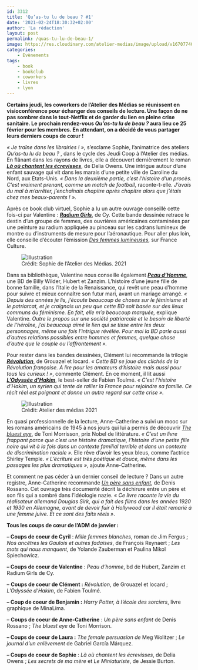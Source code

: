 ```yaml
---
id: 3312
title: 'Qu’as-tu lu de beau ? #1'
date: '2021-02-24T18:30:32+02:00'
author: 'La rédaction'
layout: post
permalink: /quas-tu-lu-de-beau-1/
image: https://res.cloudinary.com/atelier-medias/image/upload/v1670774096/blog/ji4cyinxj3yzkee7kex7.jpg
categories:
    - Evènements
tags:
    - book
    - bookclub
    - coworkers
    - livres
    - lyon
---
```


**Certains jeudi, les coworkers de l’Atelier des Médias se réunissent en visioconférence pour échanger des conseils de lecture. Une façon de ne pas sombrer dans le tout-Netflix et de garder du lien en pleine crise sanitaire. Le prochain rendez-vous *Qu’as-tu lu de beau ?* aura lieu ce 25 février pour les membres. En attendant, on a décidé de vous partager leurs derniers coups de cœur !**

*« Je traîne dans les librairies ! »*, s’exclame Sophie, l’animatrice des ateliers *Qu’as-tu lu de beau ?* , dans le cycle des Jeudi Coop à l’Atelier des médias. En flânant dans les rayons de livres, elle a découvert dernièrement le roman ***[Là où chantent les écrevisses](https://www.seuil.com/ouvrage/la-ou-chantent-les-ecrevisses-delia-owens/9782021412864)***, de Delia Owens. Une intrigue autour d’une enfant sauvage qui vit dans les marais d’une petite ville de Caroline du Nord, aux Etats-Unis. *« Dans la deuxième partie, c’est l’histoire d’un procès. C’est vraiment prenant, comme un match de football*, raconte-t-elle. *J’avais du mal à m’arrêter, j’enchaînais chapitre après chapitre alors que j’étais chez mes beaux-parents ! ».*

Après ce book club virtuel, Sophie a lu un autre ouvrage conseillé cette fois-ci par Valentine : ***[Radium Girls](https://www.glenat.com/karma/radium-girls-9782344033449)***, de Cy. Cette bande dessinée retrace le destin d’un groupe de femmes, des ouvrières américaines contaminées par une peinture au radium appliquée au pinceau sur les cadrans lumineux de montre ou d’instruments de mesure pour l’aéronautique. Pour aller plus loin, elle conseille d’écouter l’émission *[Des femmes lumineuses](https://www.franceculture.fr/emissions/une-histoire-particuliere-un-recit-documentaire-en-deux-parties/radium-girls-12-des-femmes-lumineuses)*, sur France Culture.

<figure class="aligncenter"><img src="https://res.cloudinary.com/atelier-medias/image/upload/v1670774095/blog/x8vbggsvweyv37puocss.jpg" alt="Illustration"><figcaption>Crédit: Sophie de l’Atelier des Médias. 2021</figcaption></figure>

Dans sa bibliothèque, Valentine nous conseille également ***[Peau d’Homme](https://www.glenat.com/1000-feuilles/peau-dhomme-9782344010648)***, une BD de Billy Wilder, Hubert et Zanzim. L’histoire d’une jeune fille de bonne famille, dans l’Italie de la Renaissance, qui revêt une peau d’homme pour suivre et mieux connaître son futur mari, avant un mariage arrangé. *« Depuis des années je lis, j’écoute beaucoup de choses sur le féminisme et le patriarcat, et je craignais un peu que cette BD soit basée sur des lieux communs du féminisme. En fait, elle m’a beaucoup marquée,* explique Valentine. *Outre le propos sur une société patriarcale et le besoin de liberté de l’héroïne, j’ai beaucoup aimé le lien qui se tisse entre les deux personnages, même une fois l’intrigue révélée. Pour moi la BD parle aussi d’autres relations possibles entre hommes et femmes, quelque chose d’autre que le couple ou l’affrontement ».*

Pour rester dans les bandes dessinées, Clément lui recommande la trilogie ***[Révolution](https://www.actes-sud.fr/node/66892)***, de Grouazel et locard. *« Cette BD se joue des clichés de la Révolution française. A lire pour les amateurs d’histoire mais aussi pour tous les curieux ! »*, commente Clément. En ce moment, il lit aussi ***[L’Odyssée d’Hakim](https://www.editions-delcourt.fr/bd/series/serie-l-odyssee-d-hakim/album-odyssee-d-hakim-t03-de-la-macedoine-la-france)***, le best-seller de Fabien Toulmé. *« C’est l’histoire d’Hakim, un syrien qui tente de rallier la France pour rejoindre sa famille. Ce récit réel est poignant et donne un autre regard sur cette crise ».*

<figure class="wp-block-image"><img src="https://res.cloudinary.com/atelier-medias/image/upload/v1670774096/blog/ji4cyinxj3yzkee7kex7.jpg" alt="Illustration"><figcaption>Crédit: Atelier des médias 2021</figcaption></figure>

En quasi professionnelle de la lecture, Anne-Catherine a suivi un mooc sur les romans américains de 1945 à nos jours qui lui a permis de découvrir *[The bluest eye](https://www.franceculture.fr/litterature/toni-morrison-les-trois-romans-quil-faut-avoir-lus)*, de Toni Morrisson, prix Nobel de littérature. *« C’est un livre frappant parce que c’est une histoire dramatique, l’histoire d’une petite fille noire qui vit à la fois dans un contexte familial terrible et dans un contexte de discrimination raciale ».* Elle rêve d’avoir les yeux bleus, comme l’actrice Shirley Temple. *« L’écriture est très poétique et douce, même dans les passages les plus dramatiques »*, ajoute Anne-Catherine.

Et comment ne pas céder à un dernier conseil de lecture ? Dans un autre registre, Anne-Catherine recommande *[Un père sans enfant](https://www.franceculture.fr/oeuvre/un-pere-sans-enfant)*, de Denis Rossano. Cet ouvrage très documenté décrit la déchirure entre un père et son fils qui a sombré dans l’idéologie nazie. *« Ce livre raconte la vie du réalisateur allemand Douglas Sirk, qui a fait des films dans les années 1920 et 1930 en Allemagne, avant de devoir fuir à Hollywood car il était remarié à une femme juive. Et ce sont des faits réels »*.

**Tous les coups de cœur de l’ADM de janvier :**

**– Coups de coeur de Cyril** : *Mille femmes blanches*, roman de Jim Fergus ; *Nos ancêtres les Gaulois et autres fadaises*, de François Reynaert ; *Les mots qui nous manquent*, de Yolande Zauberman et Paulina Mikol Spiechowicz.

**– Coups de coeur de Valentine** : *Peau d’homme*, bd de Hubert, Zanzim et Radium Girls de Cy.

  
 – **Coups de coeur de Clément :** *Révolution*, de Grouazel et locard ; *L’Odyssée d’Hakim*, de Fabien Toulmé.

**– Coup de coeur de Benjamin :** *Harry Potter, à l’école des sorciers*, livre graphique de MinaLima.

– **Coups de coeur de Anne-Catherine** : *Un père sans enfant* de Denis Rossano ; *The bluest eye* de Toni Morrison.

**– Coups de coeur de Laura :** *The female persuasion de* Meg Wolitzer ; *Le journal d’un enlèvement* de Gabriel García Márquez.

**– Coups de coeur de Sophie** : *Là où chantent les écrevisses*, de Delia Owens ; *Les secrets de ma mère* et *Le Miniaturiste*, de Jessie Burton.
